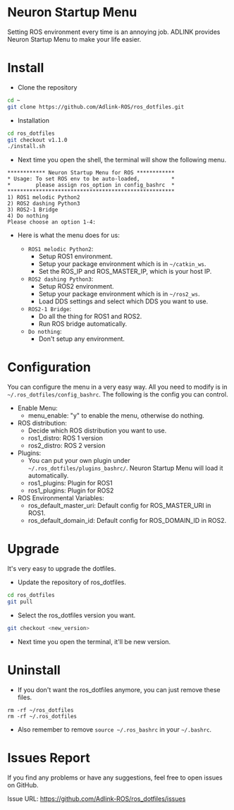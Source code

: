 # Neuron Startup Menu

Setting ROS environment every time is an annoying job.
ADLINK provides Neuron Startup Menu to make your life easier.

# Install

* Clone the repository

```sh
cd ~
git clone https://github.com/Adlink-ROS/ros_dotfiles.git
```

* Installation

```sh
cd ros_dotfiles
git checkout v1.1.0
./install.sh
```

* Next time you open the shell, the terminal will show the following menu.

```
************ Neuron Startup Menu for ROS ************
* Usage: To set ROS env to be auto-loaded,          *
*        please assign ros_option in config_bashrc  *
*****************************************************
1) ROS1 melodic Python2
2) ROS2 dashing Python3
3) ROS2-1 Bridge
4) Do nothing
Please choose an option 1-4:
```

* Here is what the menu does for us:

    - `ROS1 melodic Python2`:
        * Setup ROS1 environment.
        * Setup your package environment which is in `~/catkin_ws`.
        * Set the ROS_IP and ROS_MASTER_IP, which is your host IP.
    - `ROS2 dashing Python3`:
        * Setup ROS2 environment.
        * Setup your package environment which is in `~/ros2_ws`.
        * Load DDS settings and select which DDS you want to use.
    - `ROS2-1 Bridge`:
        * Do all the thing for ROS1 and ROS2.
        * Run ROS bridge automatically.
    - `Do nothing`:
        * Don't setup any environment.

# Configuration

You can configure the menu in a very easy way.
All you need to modify is in `~/.ros_dotfiles/config_bashrc`.
The following is the config you can control.

* Enable Menu:
  - menu_enable: "y" to enable the menu, otherwise do nothing.
* ROS distribution:
  - Decide which ROS distribution you want to use.
  - ros1_distro: ROS 1 version
  - ros2_distro: ROS 2 version
* Plugins:
  - You can put your own plugin under `~/.ros_dotfiles/plugins_bashrc/`. Neuron Startup Menu will load it automatically.
  - ros1_plugins: Plugin for ROS1
  - ros1_plugins: Plugin for ROS2
* ROS Environmental Variables:
  - ros_default_master_uri: Default config for ROS_MASTER_URI in ROS1.
  - ros_default_domain_id: Default config for ROS_DOMAIN_ID in ROS2. 

# Upgrade

It's very easy to upgrade the dotfiles.

* Update the repository of ros_dotfiles.

```sh
cd ros_dotfiles
git pull
```

* Select the ros_dotfiles version you want.

```sh
git checkout <new_version>
```

* Next time you open the terminal, it'll be new version.

# Uninstall

* If you don't want the ros_dotfiles anymore, you can just remove these files.

```
rm -rf ~/ros_dotfiles
rm -rf ~/.ros_dotfiles
```

* Also remember to remove `source ~/.ros_bashrc` in your `~/.bashrc`.

# Issues Report

If you find any problems or have any suggestions, feel free to open issues on GitHub.

Issue URL: https://github.com/Adlink-ROS/ros_dotfiles/issues
